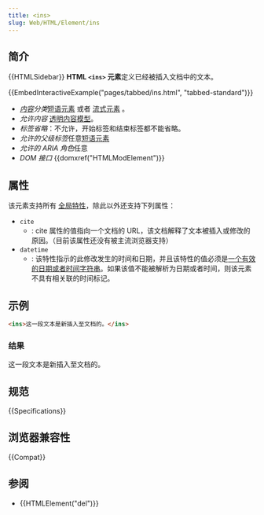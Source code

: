 ```yaml
---
title: <ins>
slug: Web/HTML/Element/ins
---
```


## 简介

{{HTMLSidebar}}
**HTML `<ins>` 元素**定义已经被插入文档中的文本。

{{EmbedInteractiveExample("pages/tabbed/ins.html", "tabbed-standard")}}

- _[内容](/zh-CN/docs/HTML/Content_categories)分类_[短语元素](/zh-CN/docs/Web/Guide/HTML/Content_categories#短语元素（Phrasing_content）) 或者 [流式元素](/zh-CN/docs/Web/Guide/HTML/Content_categories#流式元素（Flow_content）) 。
- _允许内容_ [透明内容模型](/zh-CN/docs/Web/Guide/HTML/Content_categories#透明内容模型（Transparent_content_model）)。
- _标签省略_：不允许，开始标签和结束标签都不能省略。
- *允许的父级标签*任意[短语元素](/zh-CN/docs/Web/Guide/HTML/Content_categories#短语元素（Phrasing_content）)
- *允许的 ARIA 角色*任意
- _DOM 接口_ {{domxref("HTMLModElement")}}

## 属性

该元素支持所有 [全局特性](/zh-CN/docs/HTML/Global_attributes)，除此以外还支持下列属性：

- `cite`
  - : cite 属性的值指向一个文档的 URL，该文档解释了文本被插入或修改的原因。（目前该属性还没有被主流浏览器支持）
- `datetime`
  - : 该特性指示的此修改发生的时间和日期，并且该特性的值必须是[一个有效的日期或者时间字符串](https://www.w3.org/TR/2011/WD-html5-20110525/common-microsyntaxes.html#valid-date-string-with-optional-time)。如果该值不能被解析为日期或者时间，则该元素不具有相关联的时间标记。

## 示例

```html
<ins>这一段文本是新插入至文档的。</ins>
```

### 结果

这一段文本是新插入至文档的。

## 规范

{{Specifications}}

## 浏览器兼容性

{{Compat}}

## 参阅

- {{HTMLElement("del")}}
